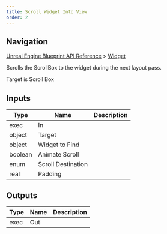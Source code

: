 ```yaml
---
title: Scroll Widget Into View
order: 2
---
```

## Navigation

[Unreal Engine Blueprint API Reference](https://dev.epicgames.com/documentation/en-us/unreal-engine/BlueprintAPI) > [Widget](https://dev.epicgames.com/documentation/en-us/unreal-engine/BlueprintAPI/Widget)

Scrolls the ScrollBox to the widget during the next layout pass.

Target is Scroll Box

## Inputs

| Type | Name | Description |
| --- | --- | --- |
| exec | In |  |
| object | Target |  |
| object | Widget to Find |  |
| boolean | Animate Scroll |  |
| enum | Scroll Destination |  |
| real | Padding |  |

## Outputs

| Type | Name | Description |
| --- | --- | --- |
| exec | Out |  |
